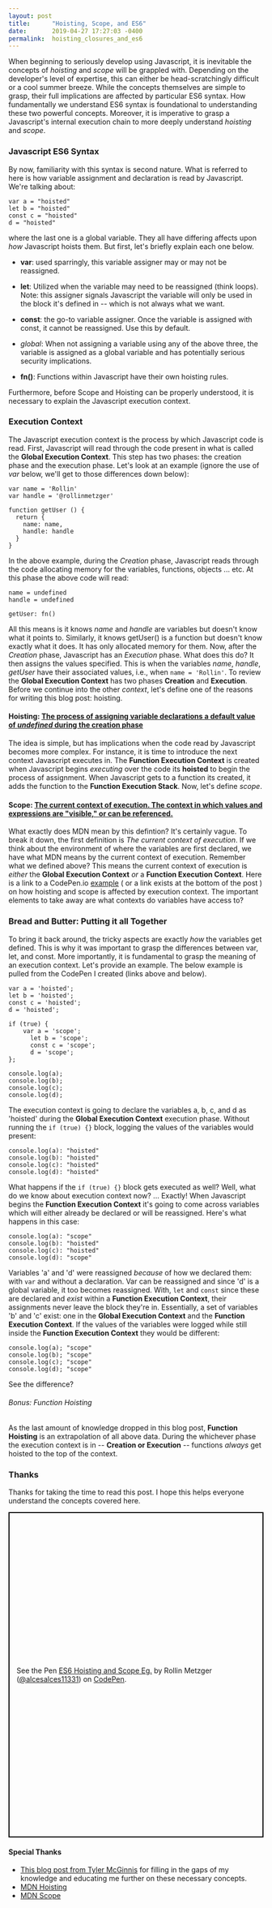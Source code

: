```yaml
---
layout: post
title:      "Hoisting, Scope, and ES6"
date:       2019-04-27 17:27:03 -0400
permalink:  hoisting_closures_and_es6
---
```


When beginning to seriously develop using Javascript, it is inevitable the concepts of *hoisting* and *scope* will  be grappled with. Depending on the developer's level of expertise, this can either be head-scratchingly difficult or a cool summer breeze. While the concepts themselves are simple to grasp, their full implications are affected by particular ES6 syntax. How fundamentally we understand ES6 syntax is foundational to understanding these two powerful concepts. Moreover, it is imperative to grasp a Javascript's internal execution chain to more deeply understand *hoisting* and *scope*. 
### Javascript ES6 Syntax
By now, familiarity with this syntax is second nature. What is referred to here is how variable assignment and declaration is read by Javascript. We're talking about:
```
var a = "hoisted"
let b = "hoisted"
const c = "hoisted"
d = "hoisted"
```
where the last one is a global variable. They all have differing affects upon *how* Javascript hoists them. But first, let's briefly explain each one below.

* **var**: used sparringly, this variable assigner may or may not be reassigned. 

* **let**: Utilized when the variable may need to be reassigned (think loops). Note: this assigner signals Javascript the variable will only be used in the block it's defined in -- which is not always what we want. 

* **const**: the go-to variable assigner. Once the variable is assigned with const, it cannot be reassigned. Use this by default.

* *global*: When not assigning a variable using any of the above three, the variable is assigned as a global variable and has potentially serious security implications.

* **fn()**: Functions within Javascript have their own hoisting rules. 

Furthermore, before Scope and Hoisting can be properly understood, it is necessary to explain the Javascript execution context.
### Execution Context
The Javascript execution context is the process by which Javascript code is read. First, Javascript will read through the code present in what is called the **Global Execution Context**. This step has two phases: the creation phase and the execution phase. Let's look at an example (ignore the use of *var* below, we'll get to those differences down below):
```
var name = 'Rollin'
var handle = '@rollinmetzger'

function getUser () {
  return {
    name: name,
    handle: handle
  }
}
```
In the above example, during the *Creation* phase, Javascript reads through the code allocating memory for the variables, functions, objects ... etc. At this phase the above code will read:
```
name = undefined
handle = undefined

getUser: fn()
```
All this means is it knows *name* and *handle* are variables but doesn't know what it points to. Similarly, it knows getUser() is a function but doesn't know exactly what it does. It has only allocated memory for them. Now, after the *Creation* phase, Javascript has an *Execution* phase. What does this do? It then assigns the values specified. This is when the variables *name*, *handle*, *getUser* have their associated values, i.e., when `name = 'Rollin'`. To review the **Global Execution Context** has two phases **Creation** and **Execution**. Before we continue into the other *context*, let's define one of the reasons for writing this blog post: hoisting.

#### Hoisting: [The process of assigning variable declarations a default value of *undefined* during the creation phase](https://developer.mozilla.org/en-US/docs/Glossary/Hoisting)

The idea is simple, but has implications when the code read by Javascript becomes more complex. For instance, it is time to introduce the next context Javascript executes in. The **Function Execution Context** is created when Javascript begins *executing* over the code its **hoisted** to begin the process of assignment. When Javascript gets to a function its created, it adds the function to the **Function Execution Stack**.  Now, let's define *scope*.

#### Scope: [The current context of execution. The context in which values and expressions are "visible," or can be referenced.](https://developer.mozilla.org/en-US/docs/Glossary/Scope)

What exactly does MDN mean by this defintion? It's certainly vague. To break it down, the first definition is *The current context of execution*. If we think about the environment of where the variables are first declared, we have what MDN means by the current context of execution. Remember what we defined above? This means the current context of execution is *either* the **Global Execution Context** *or* a **Function Execution Context**. Here is a link to a CodePen.io [example](https://codepen.io/alcesalces11331/pen/xeMoZR?editors=0101) ( or a link exists at the bottom of the post ) on how hoisting and scope is affected by execution context. The important elements to take away are what contexts do variables have access to?
### Bread and Butter: Putting it all Together
To bring it back around, the tricky aspects are exactly *how* the variables get defined. This is why it was important to grasp the differences between var, let, and const. More importantly, it is fundamental to grasp the meaning of an execution context. Let's provide an example. The below example is pulled from the CodePen I created (links above and below).
```
var a = 'hoisted';
let b = 'hoisted';
const c = 'hoisted';
d = 'hoisted';

if (true) {
    var a = 'scope';
	  let b = 'scope';
	  const c = 'scope';
	  d = 'scope';
};

console.log(a);
console.log(b);
console.log(c);
console.log(d);
```
The execution context is going to declare the variables a, b, c, and d as 'hoisted' during the **Global Execution Context** execution phase. Without running the `if (true) {}` block, logging the values of the variables would present:
```
console.log(a): "hoisted"
console.log(b): "hoisted"
console.log(c): "hoisted"
console.log(d): "hoisted"
```
What happens if the `if (true) {}` block gets executed as well? Well, what do we know about execution context now?
...
Exactly! When Javascript begins the **Function Execution Context** it's going to come across variables which will either already be declared or will be reassigned. Here's what happens in this case:
```
console.log(a): "scope"
console.log(b): "hoisted"
console.log(c): "hoisted"
console.log(d): "scope"
```
Variables 'a' and 'd' were reassigned *because* of how we declared them: with `var` and without a declaration. Var can be reassigned and since 'd' is a global variable, it too becomes reassigned. With, `let` and `const` since these are declared and *exist* within a **Function Execution Context**, their assignments never leave the block they're in. Essentially, a set of variables 'b' and 'c' exist: one in the **Global Execution Context** and the **Function Execution Context**. If the values of the variables were logged while still inside the **Function Execution Context** they would be different:
```
console.log(a); "scope"
console.log(b); "scope"
console.log(c); "scope"
console.log(d); "scope"
```
See the difference?
###### Bonus: Function Hoisting
As the last amount of knowledge dropped in this blog post, **Function Hoisting** is an extrapolation of all above data. During the whichever phase the execution context is in -- **Creation or Execution** -- functions *always* get hoisted to the top of the context. 
### Thanks
Thanks for taking the time to read this post. I hope this helps everyone understand the concepts covered here. 

<p class="codepen" data-height="642" data-theme-id="0" data-default-tab="result" data-user="alcesalces11331" data-slug-hash="xeMoZR" style="height: 642px; box-sizing: border-box; display: flex; align-items: center; justify-content: center; border: 2px solid black; margin: 1em 0; padding: 1em;" data-pen-title="ES6 Hoisting and Scope Eg.">
  <span>See the Pen <a href="https://codepen.io/alcesalces11331/pen/xeMoZR/">
  ES6 Hoisting and Scope Eg.</a> by Rollin Metzger (<a href="https://codepen.io/alcesalces11331">@alcesalces11331</a>)
  on <a href="https://codepen.io">CodePen</a>.</span>
</p>
<script async src="https://static.codepen.io/assets/embed/ei.js"></script>

#### Special Thanks
* [This blog post from Tyler McGinnis](https://tylermcginnis.com/ultimate-guide-to-execution-contexts-hoisting-scopes-and-closures-in-javascript/) for filling in the gaps of my knowledge and educating me further on these necessary concepts. 
* [MDN Hoisting](https://developer.mozilla.org/en-US/docs/Glossary/Hoisting)
* [MDN Scope](https://developer.mozilla.org/en-US/docs/Glossary/Scope)

